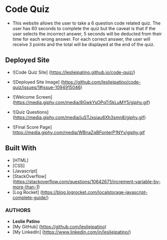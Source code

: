 # Code Quiz

* This website allows the user to take a 6 question code related quiz. The user has 60 seconds to complete the quiz but the caveat is that if the user selects the incorrect answer, 5 seconds will be deducted from their time for each wrong answer. For each correct answer, the user will receive 3 points and the total will be displayed at the end of the quiz. 


## Deployed Site
* ![Code Quiz Site] (https://lesliejpatino.github.io/code-quiz/)

* ![Deployed Site Image] (https://github.com/lesliejpatino/code-quiz/issues/1#issue-1094915046)
* ![Welcome Screen] (https://media.giphy.com/media/8GwkYsOPqTi5kLuMY5/giphy.gif)
* ![Quiz Questions] (https://media.giphy.com/media/juSTJxsiau6Xh3smn8/giphy.gif)
* ![Final Score Page] https://media.giphy.com/media/WBnaZqBFonterP1NYv/giphy.gif


## Built With

* [HTML] 
* [CSS]
* [Javascript] 
* [StackOverflow] (https://stackoverflow.com/questions/10642671/increment-variable-by-more-than-1)
* [Log Rocket] (https://blog.logrocket.com/localstorage-javascript-complete-guide/)



### AUTHORS
* **Leslie Patino**
* [My GitHub] (https://github.com/lesliejpatino)
* [My LinkedIn] (https://www.linkedin.com/in/lesliejpatino/)
